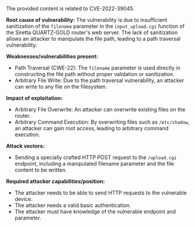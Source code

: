 The provided content is related to CVE-2022-39045.

**Root cause of vulnerability:**
The vulnerability is due to insufficient sanitization of the `filename` parameter in the `input_upload.cgi` function of the Siretta QUARTZ-GOLD router's web server. The lack of sanitization allows an attacker to manipulate the file path, leading to a path traversal vulnerability.

**Weaknesses/vulnerabilities present:**
- Path Traversal (CWE-22): The `filename` parameter is used directly in constructing the file path without proper validation or sanitization.
- Arbitrary File Write: Due to the path traversal vulnerability, an attacker can write to any file on the filesystem.

**Impact of exploitation:**
- Arbitrary File Overwrite: An attacker can overwrite existing files on the router.
- Arbitrary Command Execution: By overwriting files such as `/etc/shadow`, an attacker can gain root access, leading to arbitrary command execution.

**Attack vectors:**
- Sending a specially crafted HTTP POST request to the `/upload.cgi` endpoint, including a manipulated filename parameter and the file content to be written.

**Required attacker capabilities/position:**
- The attacker needs to be able to send HTTP requests to the vulnerable device.
- The attacker needs a valid basic authentication.
- The attacker must have knowledge of the vulnerable endpoint and parameter.